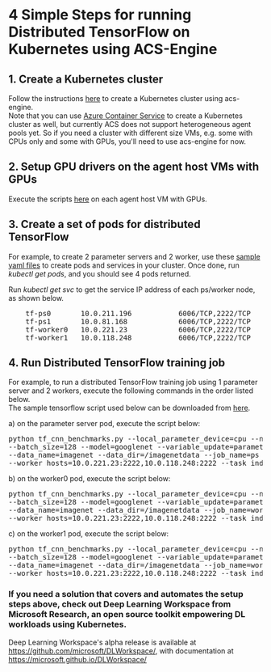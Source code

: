# 4 Simple Steps for running Distributed TensorFlow on Kubernetes using ACS-Engine

## 1. Create a Kubernetes cluster
Follow the instructions [here](https://github.com/Azure/acs-engine/blob/master/docs/kubernetes.md) to create a Kubernetes cluster using acs-engine.  
Note that you can use [Azure Container Service](https://docs.microsoft.com/en-us/azure/container-service/kubernetes/container-service-kubernetes-walkthrough) to create a Kubernetes cluster as well, but currently ACS does not support heterogeneous agent pools yet. So if you need a cluster with different size VMs, e.g. some with CPUs only and some with GPUs, you'll need to use acs-engine for now.

## 2. Setup GPU drivers on the agent host VMs with GPUs
Execute the scripts [here](https://github.com/Microsoft/DLWorkspace/blob/master/src/ClusterBootstrap/scripts/prepare_acs.sh) on each agent host VM with GPUs.

## 3. Create a set of pods for distributed TensorFlow
For example, to create 2 parameter servers and 2 worker, use these [sample yaml files](https://github.com/joyq-github/TensorFlowonK8s/tree/master/sampleyaml) to create pods and services in your cluster. Once done, run *kubectl get pods*, and you should see 4 pods returned. 

Run *kubectl get svc* to get the service IP address of each ps/worker node, as shown below.  
<pre>    tf-ps0       10.0.211.196   <none>        6006/TCP,2222/TCP      
    tf-ps1       10.0.81.168    <none>        6006/TCP,2222/TCP  
    tf-worker0   10.0.221.23    <none>        6006/TCP,2222/TCP  
    tf-worker1   10.0.118.248   <none>        6006/TCP,2222/TCP        
</pre>
## 4. Run Distributed TensorFlow training job
For example, to run a distributed TensorFlow training job using 1 parameter server and 2 workers, execute the following commands in the order listed below.   
The sample tensorflow script used below can be downloaded from [here](https://github.com/tensorflow/benchmarks/blob/master/scripts/tf_cnn_benchmarks/tf_cnn_benchmarks.py).

a) on the parameter server pod, execute the script below:  
<pre>python tf_cnn_benchmarks.py --local_parameter_device=cpu --num_gpus=4 \
--batch_size=128 --model=googlenet --variable_update=parameter_server --num_batches=200 --cross_replica_sync=False \
--data_name=imagenet --data_dir=/imagenetdata --job_name=ps --ps_hosts=10.0.211.196:2222 \
--worker_hosts=10.0.221.23:2222,10.0.118.248:2222 --task_index=0
</pre>
b) on the worker0 pod, execute the script below:  
<pre>python tf_cnn_benchmarks.py --local_parameter_device=cpu --num_gpus=4 \
--batch_size=128 --model=googlenet --variable_update=parameter_server --num_batches=200 --cross_replica_sync=False \
--data_name=imagenet --data_dir=/imagenetdata --job_name=worker --ps_hosts=10.0.211.196:2222 \
--worker_hosts=10.0.221.23:2222,10.0.118.248:2222 --task_index=0
</pre>

c) on the worker1 pod, execute the script below:  
<pre>python tf_cnn_benchmarks.py --local_parameter_device=cpu --num_gpus=4 \
--batch_size=128 --model=googlenet --variable_update=parameter_server --num_batches=200 --cross_replica_sync=False \
--data_name=imagenet --data_dir=/imagenetdata --job_name=worker --ps_hosts=10.0.211.196:2222 \
--worker_hosts=10.0.221.23:2222,10.0.118.248:2222 --task_index=1
</pre>

### If you need a solution that covers and automates the setup steps above, check out Deep Learning Workspace from Microsoft Research, an open source toolkit empowering DL workloads using Kubernetes.
Deep Learning Workspace's alpha release is available at https://github.com/microsoft/DLWorkspace/, with documentation at https://microsoft.github.io/DLWorkspace/
